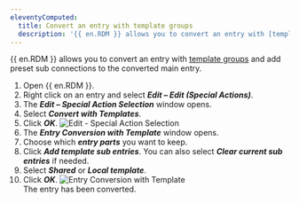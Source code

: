 ```yaml
---
eleventyComputed:
  title: Convert an entry with template groups 
  description: '{{ en.RDM }} allows you to convert an entry with [template groups](/rdm/windows/commands/file/templates/creating-templates/)  and add preset sub connections to the converted main entry.'
---
```


{{ en.RDM }} allows you to convert an entry with [template groups](/rdm/windows/commands/file/templates/creating-templates/)  and add preset sub connections to the converted main entry.

1. Open {{ en.RDM }}.
1. Right click on an entry and select ***Edit – Edit (Special Actions)***.
1. The ***Edit – Special Action Selection*** window opens. 
1. Select ***Convert with Templates***.
1. Click ***OK***.
![ Edit - Special Action Selection](https://webdevolutions.blob.core.windows.net/docs/en/kb/KB6209.png)  
1. The ***Entry Conversion with Template*** window opens.
1. Choose which ***entry parts*** you want to keep. 
1. Click ***Add template sub entries***. You can also select ***Clear current sub entries*** if needed.
1. Select ***Shared*** or ***Local template***.
1. Click ***OK***.
![Entry Conversion with Template](https://webdevolutions.blob.core.windows.net/docs/en/kb/KB6212.png)  
The entry has been converted. 

